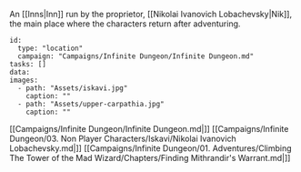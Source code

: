 An [[Inns|Inn]] run by the proprietor, [[Nikolai Ivanovich Lobachevsky|Nik]], the main place where the characters return after adventuring.

```RpgManager4
id: 
  type: "location"
  campaign: "Campaigns/Infinite Dungeon/Infinite Dungeon.md"
tasks: []
data: 
images: 
  - path: "Assets/iskavi.jpg"
    caption: ""
  - path: "Assets/upper-carpathia.jpg"
    caption: ""
```

[[Campaigns/Infinite Dungeon/Infinite Dungeon.md|]]
[[Campaigns/Infinite Dungeon/03. Non Player Characters/Iskavi/Nikolai Ivanovich Lobachevsky.md|]]
[[Campaigns/Infinite Dungeon/01. Adventures/Climbing The Tower of the Mad Wizard/Chapters/Finding Mithrandir's Warrant.md|]]
